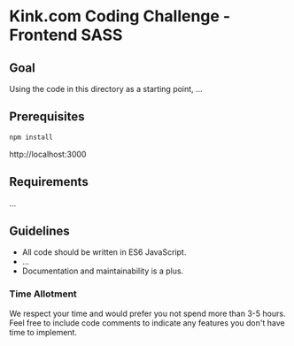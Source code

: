 # Kink.com Coding Challenge - Frontend SASS

## Goal

Using the code in this directory as a starting point, ...

## Prerequisites

```bash
npm install
```

http://localhost:3000

## Requirements

...

## Guidelines

- All code should be written in ES6 JavaScript.
- ...
- Documentation and maintainability is a plus.

### Time Allotment

We respect your time and would prefer you not spend more than 3-5 hours. Feel free to include code comments to indicate any features you don't have time to implement.
